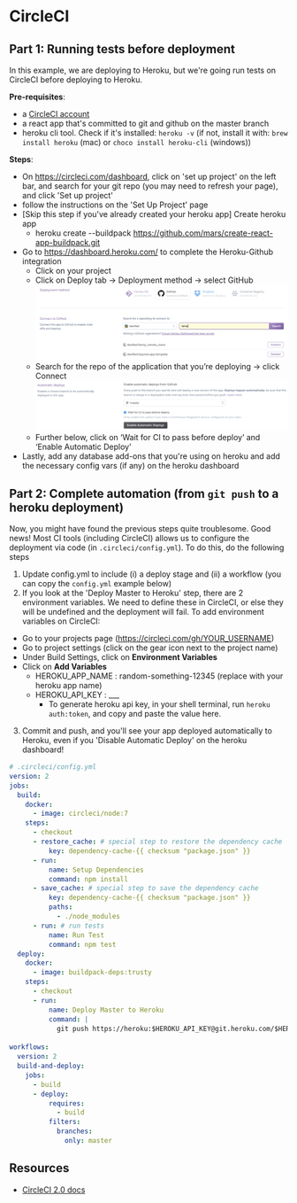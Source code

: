 # CircleCI

## Part 1: Running tests before deployment

In this example, we are deploying to Heroku, but we're going run tests on CircleCI before deploying to Heroku.

**Pre-requisites**:

* a [CircleCI account](https://circleci.com/dashboard)
* a react app that's committed to git and github on the master branch
* heroku cli tool. Check if it's installed: `heroku -v` (if not, install it with: `brew install heroku` (mac) or `choco install heroku-cli` (windows))

**Steps**:
- On https://circleci.com/dashboard, click on 'set up project' on the left bar, and search for your git repo (you may need to refresh your page), and click 'Set up project'
- follow the instructions on the 'Set Up Project' page
- [Skip this step if you've already created your heroku app] Create heroku app
	- heroku create --buildpack https://github.com/mars/create-react-app-buildpack.git
- Go to https://dashboard.heroku.com/ to complete the Heroku-Github integration
  - Click on your project
  - Click on Deploy tab → Deployment method → select GitHub
  ![heroku_1](../../../images/heroku_1.png)
  - Search for the repo of the application that you’re deploying → click Connect
  ![heroku_2](../../../images/heroku_2.png)
  - Further below, click on ‘Wait for CI to pass before deploy’ and ‘Enable Automatic Deploy’
- Lastly, add any database add-ons that you're using on heroku and add the necessary config vars (if any) on the heroku dashboard

## Part 2: Complete automation (from `git push` to a heroku deployment)

Now, you might have found the previous steps quite troublesome. Good news! Most CI tools (including CircleCI) allows us to configure the deployment via code (in `.circleci/config.yml`). To do this, do the following steps

1. Update config.yml to include (i) a deploy stage and (ii) a workflow (you can copy the `config.yml` example below)
2. If you look at the 'Deploy Master to Heroku' step, there are 2 environment variables. We need to define these in CircleCI, or else they will be undefined and the deployment will fail. To add environment variables on CircleCI:
  - Go to your projects page (https://circleci.com/gh/YOUR_USERNAME)
  - Go to project settings (click on the gear icon next to the project name)
  - Under Build Settings, click on **Environment Variables**
  - Click on **Add Variables**
    - HEROKU_APP_NAME : random-something-12345 (replace with your heroku app name)
    - HEROKU_API_KEY : ___
      - To generate heroku api key, in your shell terminal, run `heroku auth:token`, and copy and paste the value here.
3. Commit and push, and you'll see your app deployed automatically to Heroku, even if you 'Disable Automatic Deploy' on the heroku dashboard!

```yaml
# .circleci/config.yml
version: 2
jobs:
  build:
    docker:
      - image: circleci/node:7
    steps:
      - checkout
      - restore_cache: # special step to restore the dependency cache
          key: dependency-cache-{{ checksum "package.json" }}
      - run:
          name: Setup Dependencies
          command: npm install
      - save_cache: # special step to save the dependency cache
          key: dependency-cache-{{ checksum "package.json" }}
          paths:
            - ./node_modules
      - run: # run tests
          name: Run Test
          command: npm test
  deploy:
    docker:
      - image: buildpack-deps:trusty
    steps:
      - checkout
      - run:
          name: Deploy Master to Heroku
          command: |
            git push https://heroku:$HEROKU_API_KEY@git.heroku.com/$HEROKU_APP_NAME.git master

workflows:
  version: 2
  build-and-deploy:
    jobs:
      - build
      - deploy:
          requires:
            - build
          filters:
            branches:
              only: master
```


## Resources

- [CircleCI 2.0 docs](https://circleci.com/docs/2.0/)
